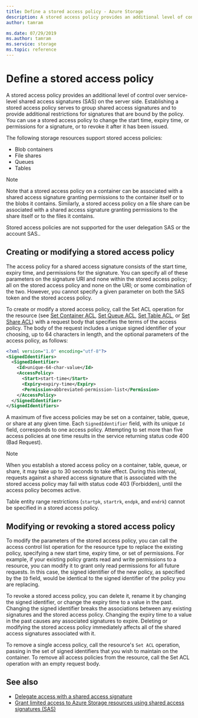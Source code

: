 ```yaml
---
title: Define a stored access policy - Azure Storage
description: A stored access policy provides an additional level of control over service-level shared access signatures (SAS) on the server side. You can use a stored access policy to change the start time, expiry time, or permissions for a signature, or to revoke it after it has been issued.
author: tamram

ms.date: 07/29/2019
ms.author: tamram
ms.service: storage
ms.topic: reference
---
```


# Define a stored access policy

A stored access policy provides an additional level of control over service-level shared access signatures (SAS) on the server side. Establishing a stored access policy serves to group shared access signatures and to provide additional restrictions for signatures that are bound by the policy. You can use a stored access policy to change the start time, expiry time, or permissions for a signature, or to revoke it after it has been issued.  
  
 The following storage resources support stored access policies:  
  
- Blob containers  
- File shares  
- Queues  
- Tables  
  
> [!NOTE]
> Note that a stored access policy on a container can be associated with a shared access signature granting permissions to the container itself or to the blobs it contains. Similarly, a stored access policy on a file share can be associated with a shared access signature granting permissions to the share itself or to the files it contains.  
>
>  Stored access policies are not supported for the user delegation SAS or the account SAS..  
  
## Creating or modifying a stored access policy
  
The access policy for a shared access signature consists of the start time, expiry time, and permissions for the signature. You can specify all of these parameters on the signature URI and none within the stored access policy; all on the stored access policy and none on the URI; or some combination of the two. However, you cannot specify a given parameter on both the SAS token and the stored access policy.
  
To create or modify a stored access policy, call the Set ACL operation for the resource (see [Set Container ACL](Set-Container-ACL.md), [Set Queue ACL](Set-Queue-ACL.md), [Set Table ACL](Set-Table-ACL.md), or [Set Share ACL](Set-Share-ACL.md)) with a request body that specifies the terms of the access policy. The body of the request includes a unique signed identifier of your choosing, up to 64 characters in length, and the optional parameters of the access policy, as follows:  
  
```xml  
<?xml version="1.0" encoding="utf-8"?>  
<SignedIdentifiers>  
  <SignedIdentifier>
    <Id>unique-64-char-value</Id>  
    <AccessPolicy>  
      <Start>start-time</Start>  
      <Expiry>expiry-time</Expiry>  
      <Permission>abbreviated-permission-list</Permission>  
    </AccessPolicy>  
  </SignedIdentifier>  
</SignedIdentifiers>  
```  

A maximum of five access policies may be set on a container, table, queue, or share at any given time. Each `SignedIdentifier` field, with its unique `Id` field, corresponds to one access policy. Attempting to set more than five access policies at one time results in the service returning status code 400 (Bad Request).  

> [!NOTE]
>  When you establish a stored access policy on a container, table, queue, or share, it may take up to 30 seconds to take effect. During this interval, requests against a shared access signature that is associated with the stored access policy may fail with status code 403 (Forbidden), until the access policy becomes active.  
>
> Table entity range restrictions (`startpk`, `startrk`, `endpk`, and `endrk`) cannot be specified in a stored access policy.  

## Modifying or revoking a stored access policy

To modify the parameters of the stored access policy, you can call the access control list operation for the resource type to replace the existing policy, specifying a new start time, expiry time, or set of permissions. For example, if your existing policy grants read and write permissions to a resource, you can modify it to grant only read permissions for all future requests. In this case, the signed identifier of the new policy, as specified by the `ID` field, would be identical to the signed identifier of the policy you are replacing.  

To revoke a stored access policy, you can delete it, rename it by changing the signed identifier, or change the expiry time to a value in the past. Changing the signed identifier breaks the associations between any existing signatures and the stored access policy. Changing the expiry time to a value in the past causes any associated signatures to expire. Deleting or modifying the stored access policy immediately affects all of the shared access signatures associated with it.  

To remove a single access policy, call the resource's `Set ACL` operation, passing in the set of signed identifiers that you wish to maintain on the container. To remove all access policies from the resource, call the Set ACL operation with an empty request body.  
  
## See also  

- [Delegate access with a shared access signature](delegate-access-with-shared-access-signature.md)
- [Grant limited access to Azure Storage resources using shared access signatures (SAS)](/azure/storage/common/storage-sas-overview)
